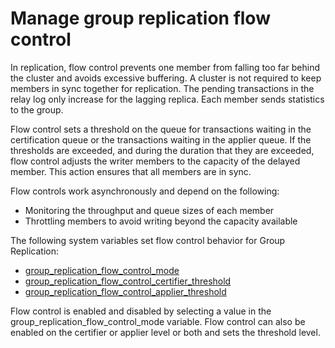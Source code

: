 # Manage group replication flow control

In replication, flow control prevents one member from falling too far behind the cluster and avoids excessive buffering. A cluster is not required to keep members in sync together for replication. The pending transactions in the relay log only increase for the lagging replica. Each member sends statistics to the group.

Flow control sets a threshold on the queue for transactions waiting in the certification queue or the transactions waiting in the applier queue. If the thresholds are exceeded, and during the duration that they are exceeded, flow control adjusts the writer members to the capacity of the delayed member. This action ensures that all members are in sync.

Flow controls work asynchronously and depend on the following:

* Monitoring the throughput and queue sizes of each member
* Throttling members to avoid writing beyond the capacity available

The following system variables set flow control behavior for Group Replication:

* [group_replication_flow_control_mode](https://dev.mysql.com/doc/refman/8.0/en/group-replication-options.html#sysvar_group_replication_flow_control_mode)
* [group_replication_flow_control_certifier_threshold](https://dev.mysql.com/doc/refman/8.0/en/group-replication-options.html#sysvar_group_replication_flow_control_certifier_threshold)
* [group_replication_flow_control_applier_threshold](https://dev.mysql.com/doc/refman/8.0/en/group-replication-options.html#sysvar_group_replication_flow_control_applier_threshold)

Flow control is enabled and disabled by selecting a value in the group_replication_flow_control_mode variable. Flow control can also be enabled on the certifier or applier level or both and sets the threshold level.
